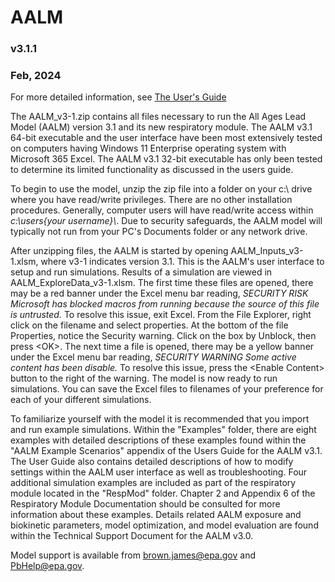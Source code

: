 # AALM 

### v3.1.1

### Feb, 2024

For more detailed information, see [The User's Guide](https://cfpub.epa.gov/si/si_public_record_Report.cfm?dirEntryId=366855&Lab=CPHEA)

The AALM_v3-1.zip contains all files necessary to run the All Ages Lead Model (AALM) version 3.1 and its new respiratory module. The AALM v3.1 64-bit executable and the user interface have been most extensively tested on computers having Windows 11 Enterprise operating system with Microsoft 365 Excel. The AALM v3.1 32-bit executable has only been tested to determine its limited functionality as discussed in the users guide. 

To begin to use the model, unzip the zip file into a folder on your c:\ drive where you have read/write privileges. There are no other installation procedures. Generally, computer users will have read/write access within *c:\users\{your username}\\*. Due to security safeguards, the AALM model will typically not run from your PC's Documents folder or any network drive. 

After unzipping files, the AALM is started by opening AALM_Inputs_v3-1.xlsm, where v3-1 indicates version 3.1. This is the AALM's user interface to setup and run simulations. Results of a simulation are viewed in AALM_ExploreData_v3-1.xlsm. The first time these files are opened, there may be a red banner under the Excel menu bar reading, *SECURITY RISK  Microsoft has blocked macros from running because the source of this file is untrusted.* To resolve this issue, exit Excel. From the File Explorer, right click on the filename and select properties. At the bottom of the file Properties, notice the Security warning. Click on the box by Unblock, then press \<OK>. The next time a file is opened, there may be a yellow banner under the Excel menu bar reading, *SECURITY WARNING  Some active content has been disable.* To resolve this issue, press the \<Enable Content> button to the right of the warning. The model is now ready to run simulations. You can save the Excel files to filenames of your preference for each of your different simulations. 

To familiarize yourself with the model it is recommended that you import and run example simulations. Within the "Examples" folder, there are eight examples with detailed descriptions of these examples found within the "AALM Example Scenarios" appendix of the Users Guide for the AALM v3.1. The User Guide also contains detailed descriptions of how to modify settings within the AALM user interface as well as troubleshooting. Four additional simulation examples are included as part of the respiratory module located in the "RespMod" folder. Chapter 2 and Appendix 6 of the Respiratory Module Documentation should be consulted for more information about these examples. Details related AALM exposure and biokinetic parameters, model optimization, and model evaluation are found within the Technical Support Document for the AALM v3.0. 

Model support is available from brown.james@epa.gov and PbHelp@epa.gov. 

